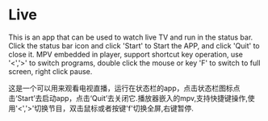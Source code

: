 # Live


This is an app that can be used to watch live TV and run in the status bar. Click the status bar icon and click 'Start' to Start the APP, and click 'Quit' to close it. MPV embedded in player, support shortcut key operation, use '<','>' to switch programs, double click the mouse or key 'F' to switch to full screen, right click pause.

这是一个可以用来观看电视直播，运行在状态栏的app，点击状态栏图标点击‘Start’去启动app，点击‘Quit’去关闭它.播放器嵌入的mpv,支持快捷键操作,使用'<','>'切换节目，双击鼠标或者按键'f'切换全屏,右键暂停.
